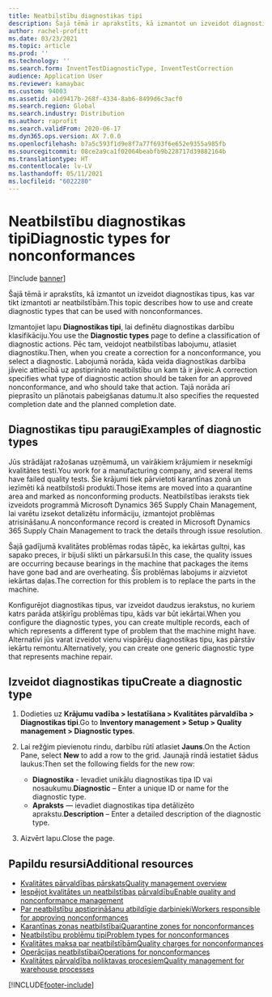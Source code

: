 ```yaml
---
title: Neatbilstību diagnostikas tipi
description: Šajā tēmā ir aprakstīts, kā izmantot un izveidot diagnostikas tipus, kas var tikt izmantoti ar neatbilstībām.
author: rachel-profitt
ms.date: 03/23/2021
ms.topic: article
ms.prod: ''
ms.technology: ''
ms.search.form: InventTestDiagnosticType, InventTestCorrection
audience: Application User
ms.reviewer: kamaybac
ms.custom: 94003
ms.assetid: a1d9417b-268f-4334-8ab6-8499d6c3acf0
ms.search.region: Global
ms.search.industry: Distribution
ms.author: raprofit
ms.search.validFrom: 2020-06-17
ms.dyn365.ops.version: AX 7.0.0
ms.openlocfilehash: b7a5c593f1d9e8f7a77f693f6e652e9355a985fb
ms.sourcegitcommit: 08ce2a9ca1f02064beabfb9b228717d39882164b
ms.translationtype: HT
ms.contentlocale: lv-LV
ms.lasthandoff: 05/11/2021
ms.locfileid: "6022280"
---
```

# <a name="diagnostic-types-for-nonconformances"></a><span data-ttu-id="65b02-103">Neatbilstību diagnostikas tipi</span><span class="sxs-lookup"><span data-stu-id="65b02-103">Diagnostic types for nonconformances</span></span>

[!include [banner](../includes/banner.md)]

<span data-ttu-id="65b02-104">Šajā tēmā ir aprakstīts, kā izmantot un izveidot diagnostikas tipus, kas var tikt izmantoti ar neatbilstībām.</span><span class="sxs-lookup"><span data-stu-id="65b02-104">This topic describes how to use and create diagnostic types that can be used with nonconformances.</span></span>

<span data-ttu-id="65b02-105">Izmantojiet lapu **Diagnostikas tipi**, lai definētu diagnostikas darbību klasifikāciju.</span><span class="sxs-lookup"><span data-stu-id="65b02-105">You use the **Diagnostic types** page to define a classification of diagnostic actions.</span></span> <span data-ttu-id="65b02-106">Pēc tam, veidojot neatbilstības labojumu, atlasiet diagnostiku.</span><span class="sxs-lookup"><span data-stu-id="65b02-106">Then, when you create a correction for a nonconformance, you select a diagnostic.</span></span> <span data-ttu-id="65b02-107">Labojumā norāda, kāda veida diagnostikas darbība jāveic attiecībā uz apstiprināto neatbilstību un kam tā ir jāveic.</span><span class="sxs-lookup"><span data-stu-id="65b02-107">A correction specifies what type of diagnostic action should be taken for an approved nonconformance, and who should take that action.</span></span> <span data-ttu-id="65b02-108">Tajā norāda arī pieprasīto un plānotais pabeigšanas datumu.</span><span class="sxs-lookup"><span data-stu-id="65b02-108">It also specifies the requested completion date and the planned completion date.</span></span>

## <a name="examples-of-diagnostic-types"></a><span data-ttu-id="65b02-109">Diagnostikas tipu paraugi</span><span class="sxs-lookup"><span data-stu-id="65b02-109">Examples of diagnostic types</span></span>

<span data-ttu-id="65b02-110">Jūs strādājat ražošanas uzņēmumā, un vairākiem krājumiem ir nesekmīgi kvalitātes testi.</span><span class="sxs-lookup"><span data-stu-id="65b02-110">You work for a manufacturing company, and several items have failed quality tests.</span></span> <span data-ttu-id="65b02-111">Šie krājumi tiek pārvietoti karantīnas zonā un iezīmēti kā neatbilstoši produkti.</span><span class="sxs-lookup"><span data-stu-id="65b02-111">Those items are moved into a quarantine area and marked as nonconforming products.</span></span> <span data-ttu-id="65b02-112">Neatbilstības ieraksts tiek izveidots programmā Microsoft Dynamics 365 Supply Chain Management, lai varētu izsekot detalizētu informāciju, izmantojot problēmas atrisināšanu.</span><span class="sxs-lookup"><span data-stu-id="65b02-112">A nonconformance record is created in Microsoft Dynamics 365 Supply Chain Management to track the details through issue resolution.</span></span>

<span data-ttu-id="65b02-113">Šajā gadījumā kvalitātes problēmas rodas tāpēc, ka iekārtas gultņi, kas sapako preces, ir bijuši slikti un pārkarsuši.</span><span class="sxs-lookup"><span data-stu-id="65b02-113">In this case, the quality issues are occurring because bearings in the machine that packages the items have gone bad and are overheating.</span></span> <span data-ttu-id="65b02-114">Šīs problēmas labojums ir aizvietot iekārtas daļas.</span><span class="sxs-lookup"><span data-stu-id="65b02-114">The correction for this problem is to replace the parts in the machine.</span></span>

<span data-ttu-id="65b02-115">Konfigurējot diagnostikas tipus, var izveidot daudzus ierakstus, no kuriem katrs parāda atšķirīgu problēmas tipu, kāds var būt iekārtai.</span><span class="sxs-lookup"><span data-stu-id="65b02-115">When you configure the diagnostic types, you can create multiple records, each of which represents a different type of problem that the machine might have.</span></span> <span data-ttu-id="65b02-116">Alternatīvi jūs varat izveidot vienu vispārēju diagnostikas tipu, kas pārstāv iekārtu remontu.</span><span class="sxs-lookup"><span data-stu-id="65b02-116">Alternatively, you can create one generic diagnostic type that represents machine repair.</span></span>

## <a name="create-a-diagnostic-type"></a><span data-ttu-id="65b02-117">Izveidot diagnostikas tipu</span><span class="sxs-lookup"><span data-stu-id="65b02-117">Create a diagnostic type</span></span>

1. <span data-ttu-id="65b02-118">Dodieties uz **Krājumu vadība \> Iestatīšana \> Kvalitātes pārvaldība \> Diagnostikas tipi**.</span><span class="sxs-lookup"><span data-stu-id="65b02-118">Go to **Inventory management \> Setup \> Quality management \> Diagnostic types**.</span></span>
1. <span data-ttu-id="65b02-119">Lai režģim pievienotu rindu, darbību rūtī atlasiet **Jauns**.</span><span class="sxs-lookup"><span data-stu-id="65b02-119">On the Action Pane, select **New** to add a row to the grid.</span></span> <span data-ttu-id="65b02-120">Jaunajā rindā iestatiet šādus laukus:</span><span class="sxs-lookup"><span data-stu-id="65b02-120">Then set the following fields for the new row:</span></span>

    - <span data-ttu-id="65b02-121">**Diagnostika** - Ievadiet unikālu diagnostikas tipa ID vai nosaukumu.</span><span class="sxs-lookup"><span data-stu-id="65b02-121">**Diagnostic** – Enter a unique ID or name for the diagnostic type.</span></span>
    - <span data-ttu-id="65b02-122">**Apraksts** — ievadiet diagnostikas tipa detālizēto aprakstu.</span><span class="sxs-lookup"><span data-stu-id="65b02-122">**Description** – Enter a detailed description of the diagnostic type.</span></span>

1. <span data-ttu-id="65b02-123">Aizvērt lapu.</span><span class="sxs-lookup"><span data-stu-id="65b02-123">Close the page.</span></span>

## <a name="additional-resources"></a><span data-ttu-id="65b02-124">Papildu resursi</span><span class="sxs-lookup"><span data-stu-id="65b02-124">Additional resources</span></span>

- [<span data-ttu-id="65b02-125">Kvalitātes pārvaldības pārskats</span><span class="sxs-lookup"><span data-stu-id="65b02-125">Quality management overview</span></span>](quality-management-processes.md)
- [<span data-ttu-id="65b02-126">Iespējot kvalitātes un neatbilstības pārvaldību</span><span class="sxs-lookup"><span data-stu-id="65b02-126">Enable quality and nonconformance management</span></span>](enable-quality-management.md)
- [<span data-ttu-id="65b02-127">Par neatbilstību apstiprināšanu atbildīgie darbinieki</span><span class="sxs-lookup"><span data-stu-id="65b02-127">Workers responsible for approving nonconformances</span></span>](quality-responsible-workers.md)
- [<span data-ttu-id="65b02-128">Karantīnas zonas neatbilstībai</span><span class="sxs-lookup"><span data-stu-id="65b02-128">Quarantine zones for nonconformances</span></span>](quality-quarantine-zones.md)
- [<span data-ttu-id="65b02-129">Neatbilstību problēmu tipi</span><span class="sxs-lookup"><span data-stu-id="65b02-129">Problem types for nonconformances</span></span>](quality-problem-types.md)
- [<span data-ttu-id="65b02-130">Kvalitātes maksa par neatbilstībām</span><span class="sxs-lookup"><span data-stu-id="65b02-130">Quality charges for nonconformances</span></span>](quality-charges.md)
- [<span data-ttu-id="65b02-131">Operācijas neatbilstībai</span><span class="sxs-lookup"><span data-stu-id="65b02-131">Operations for nonconformances</span></span>](quality-operations.md)
- [<span data-ttu-id="65b02-132">Kvalitātes pārvaldība noliktavas procesiem</span><span class="sxs-lookup"><span data-stu-id="65b02-132">Quality management for warehouse processes</span></span>](quality-management-for-warehouses-processes.md)

[!INCLUDE[footer-include](../../includes/footer-banner.md)]
